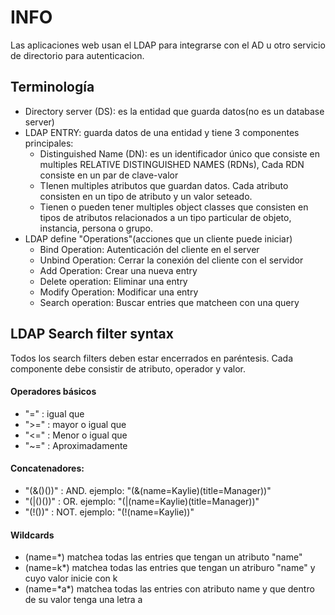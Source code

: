 # INFO
Las aplicaciones web usan el LDAP para integrarse con el AD u otro servicio de directorio para autenticacion.

## Terminología

- Directory server (DS): es la entidad que guarda datos(no es un database server)
- LDAP ENTRY: guarda datos de una entidad y tiene 3 componentes principales:
    - Distinguished Name (DN): es un identificador único que consiste en multiples RELATIVE DISTINGUISHED NAMES (RDNs), Cada RDN consiste en un par de clave-valor
    - TIenen multiples atributos que guardan datos. Cada atributo consisten en un tipo de atributo y un valor seteado.
    - Tienen o pueden tener multiples object classes que consisten en tipos de atributos relacionados a un tipo particular de objeto, instancia, persona o grupo.
- LDAP define "Operations"(acciones que un cliente puede iniciar)
    - Bind Operation: Autenticación del cliente en el server
    - Unbind Operation: Cerrar la conexión del cliente con el servidor
    - Add Operation: Crear una nueva entry
    - Delete operation: Eliminar una entry
    - Modify Operation: Modificar una entry
    - Search operation: Buscar entries que matcheen con una query

## LDAP Search filter syntax
Todos los search filters deben estar encerrados en paréntesis. Cada componente debe consistir de atributo, operador y valor.
#### Operadores básicos

- "=" : igual que
- ">=" : mayor o igual que
- "<=" : Menor o igual que
- "~=" : Aproximadamente

#### Concatenadores:
- "(&()())" : AND. ejemplo:  "(&(name=Kaylie)(title=Manager))"
- "(|()())" : OR. ejemplo: "(|(name=Kaylie)(title=Manager))"
- "(!())" : NOT. ejemplo: "(!(name=Kaylie))"

#### Wildcards
- (name=*) matchea todas las entries que tengan un atributo "name"
- (name=k*) matchea todas las entries que tengan un atriburo "name" y cuyo valor inicie con k
- (name=\*a\*) matchea todas las entries con atributo name y que dentro de su valor tenga una letra a
